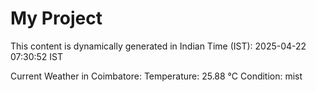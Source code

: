 # My Project

This content is dynamically generated in Indian Time (IST): 2025-04-22 07:30:52 IST


Current Weather in Coimbatore:
Temperature: 25.88 °C
Condition: mist
